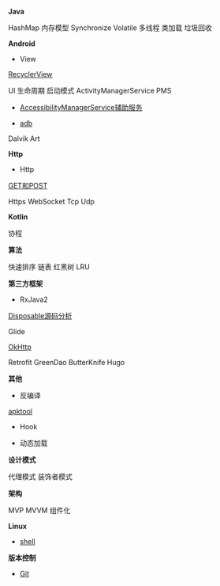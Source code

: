 **Java**

HashMap
内存模型
Synchronize
Volatile
多线程
类加载
垃圾回收

**Android**

- View

[RecyclerView](android/view/RecyclerView源码分析.md)

UI
生命周期
启动模式
ActivityManagerService
PMS

- [AccessibilityManagerService辅助服务](android/framework/AccessibilityManagerService.md)

- [adb](android/adb命令.md)

Dalvik
Art

**Http**

- Http

[GET和POST](http/Get&Post.md)

Https
WebSocket
Tcp
Udp

**Kotlin**

协程

**算法**

快速排序
链表
红黑树
LRU

**第三方框架**

- RxJava2

[Disposable源码分析](rep/RxJava2/Disposable源码分析.md)

Glide

[OkHttp](http://blog.stayzeal.cn/2018/04/23/OkHttp%E6%BA%90%E7%A0%81%E5%88%86%E6%9E%90%E6%8C%87%E5%8D%97/)

Retrofit
GreenDao
ButterKnife
Hugo

**其他**

- 反编译

[apktool](other/decompile/apktool.md)

- Hook

- 动态加载

**设计模式**

代理模式
装饰者模式

**架构**

MVP
MVVM
组件化

**Linux**

- [shell](linux/shell.md)

**版本控制**

- [Git](vcs/Git命令.md)
